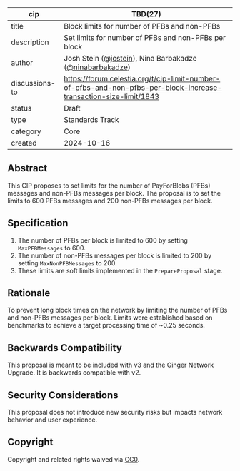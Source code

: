 | cip | TBD(27) |
| - | - |
| title | Block limits for number of PFBs and non-PFBs |
| description | Set limits for number of PFBs and non-PFBs per block |
| author | Josh Stein ([@jcstein](https://github.com/jcstein)), Nina Barbakadze ([@ninabarbakadze](https://github.com/ninabarbakadze)) |
| discussions-to | <https://forum.celestia.org/t/cip-limit-number-of-pfbs-and-non-pfbs-per-block-increase-transaction-size-limit/1843> |
| status | Draft |
| type | Standards Track |
| category | Core |
| created | 2024-10-16 |

## Abstract

This CIP proposes to set limits for the number of PayForBlobs (PFBs) messages and non-PFBs messages per block. The proposal is to set the limits to 600 PFBs messages and 200 non-PFBs messages per block.

## Specification

1. The number of PFBs per block is limited to 600 by setting `MaxPFBMessages` to 600.
2. The number of non-PFBs messages per block is limited to 200 by setting `MaxNonPFBMessages` to 200.
3. These limits are soft limits implemented in the `PrepareProposal` stage.

## Rationale

To prevent long block times on the network by limiting the number of PFBs and non-PFBs messages per block. Limits were established based on benchmarks to achieve a target processing time of ~0.25 seconds.

## Backwards Compatibility

This proposal is meant to be included with v3 and the Ginger Network Upgrade. It is backwards compatible with v2.

## Security Considerations

This proposal does not introduce new security risks but impacts network behavior and user experience.

## Copyright
Copyright and related rights waived via [CC0](https://github.com/celestiaorg/CIPs/blob/main/LICENSE).
